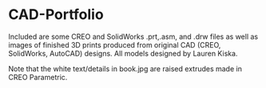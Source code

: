# CAD-Portfolio

Included are some CREO and SolidWorks .prt,.asm, and .drw files as well as images of finished 3D prints produced from original CAD (CREO, SolidWorks, AutoCAD) designs. All models designed by Lauren Kiska.

Note that the white text/details in book.jpg are raised extrudes made in CREO Parametric.
